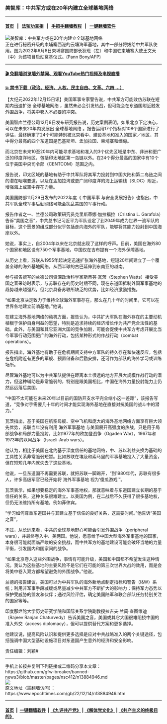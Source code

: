 ### 美智库：中共军方或在20年内建立全球基地网络
------------------------

#### [首页](https://github.com/gfw-breaker/banned-news3/blob/master/README.md) &nbsp;&nbsp;|&nbsp;&nbsp; [法轮功真相](https://github.com/begood0513/basic/blob/master/README.md)  &nbsp;&nbsp;|&nbsp;&nbsp; [手把手翻墙教程](https://github.com/gfw-breaker/guides/wiki)  &nbsp;&nbsp;|&nbsp;&nbsp; [一键翻墙软件](https://github.com/gfw-breaker/nogfw/blob/master/README.md)  



<div><img alt="美智库：中共军方或在20年内建立全球基地网络" class="attachment-djy_600_400 size-djy_600_400 wp-post-image" src="https://i.epochtimes.com/assets/uploads/2022/09/id13816466-000_32C387B-600x400.jpg"/>
<div class="caption">
 正在进行秘密升级的柬埔寨西港的云壤海军基地，其中一部分将拨给中共军队使用。图为2022年6月8日柬埔寨国防部长狄班（左）和中国驻柬埔寨大使王文天（中）为该项目启动奠基仪式。(Pann Bony/AFP)
</div></div><hr/>

#### [ 🎬  免翻墙浏览墙外禁闻、观看YouTube热门视频及电视直播](https://github.com/gfw-breaker/HelloWorld)

#### [ 💥  禁书下载（政治、经济、人权、民主自由、文革、六四 ...）](https://github.com/gfw-breaker/books/blob/master/README.md)

<div><p>
 【大纪元2022年12月15日讯】美国军事专家警告说，中共军方可能效仿苏联在短期内迅速扩张
 <ok href="https://www.epochtimes.com/gb/tag/%E5%85%A8%E7%90%83%E5%9F%BA%E5%9C%B0%E7%BD%91%E7%BB%9C.html">
  全球基地网络
 </ok>
 ，虽然未必会引发热战，但可能会在东道国附近触发外围战争，将美中卷入不必要的冲突。
</p>
<p>
 美国智库兰德公司12月8日发布研究报告说，历史案例表明，如果北京下定决心，可以在未来20年内发展出
 <ok href="https://www.epochtimes.com/gb/tag/%E5%85%A8%E7%90%83%E5%9F%BA%E5%9C%B0%E7%BD%91%E7%BB%9C.html">
  全球基地网络
 </ok>
 。报告运用17个指标对108个国家进行了评估，最终确定了24个可能特别被北京看中、建设基地和准入的国家／地区，其中得分最高的四个东道国是巴基斯坦、孟加拉国、柬埔寨和缅甸。
</p>
<p>
 而北京在未来10至20年内可能寻求基地和准入的3个优先区域是中东、非洲和更广泛的印度洋地区，包括印太地区第一岛链以外。在24个得分最高的国家中有10个位于美国中央司令部（CENTCOM）范围之内。
</p>
<p>
 报告说，印太区域的基地有助于中共军队将其军力投射到中国大陆和第二岛链之间的潜在咽喉要道，以及在孟加拉湾或更广阔印度洋的海上运输线（SLOC）附近，增强海上或空中存在力量。
</p>
<p>
 美国国防部11月29日发布的2022年度《
 <ok href="https://www.epochtimes.com/gb/tag/%E4%B8%AD%E5%9B%BD%E5%86%9B%E4%BA%8B.html">
  中国军事
 </ok>
 与安全发展报告》也指出，中共军队全球军事后勤网络可能会扰乱美国的军事行动。
</p>
<p>
 报告作者之一、兰德公司政策研究员克里斯蒂娜‧加拉福拉（Cristina L. Garafola）告诉“美国之音”，中共总书记习近平为军队设定了到2049年成为世界一流军队的目标，这个愿景的组成部分似乎包括走向海外的军队，能够将其能力投射到中国海岸以外。
</p>
<p>
 她说，事实上，自2004年以来在北京就出现了这样的呼声。目前，美国在海外80个国家和地区设有750个军事基地，中国仅在吉布提有一个海外保障基地。
</p>
<p>
 从历史上看，苏联从1955年起决定迅速扩张海外基地，短短20年间建立了一个覆盖全球的海外基地网络，从西半球的古巴延伸到东南亚的越南。
</p>
<p>
 参与报告撰写的兰德公司资深政治科学家斯蒂芬‧瓦茨（Stephen Watts）接受美国之音采访时表示，与苏联存在的历史时期不同，现在东道国抵制外国军事基地的趋势越来越强烈，但北京具备苏联所缺乏的优势，比如经济激励措施。
</p>
<p>
 “如果北京决定致力于维持全球海外军事存在，那么在几十年的时间里，它可以在世界各地建立前哨基地。”他说。
</p>
<p>
 在建立海外基地网络的动机方面，报告认为，中共扩大军队在海外存在的主要动机植根于保护自身利益的愿望，特别是追求持续的经济增长作为共产党合法性的基础。此外，与美国和其它亚洲大国的竞争加剧，可能会促使中共军方考虑开展比当今军事行动范围更广的海外行动，包括某种形式的作战行动（combat operations）。
</p>
<p>
 报告指出，海外基地有助于在危机期间支持中方军队的持久存在和快速反应，包括在危机附近有更多的军舰、预置储备和后勤安排，还可作为部队的海外学习或训练场所。
</p>
<p>
 尽管海外基地可以为中共军队提供在距离本土很远的地方开展大规模作战行动的潜力，但这种辅助是非常脆弱的，特别是跟美国相比，中国在海外力量投射能力上仍然远远落后美国。
</p>
<p>
 “中国不太可能在未来20年以目前的国防开支水平完全缩小这一差距”，该报告写道，“竞争对手需要几十年的时间才能实现海外基地在直接对抗美国的战斗中的潜力。”
</p>
<p>
 瓦茨指出，基于美国在航空母舰、空中飞机和庞大的海外基地网络方面享有巨大领先优势，苏联当年没有利用
 <ok href="https://www.epochtimes.com/gb/tag/%E6%B5%B7%E5%A4%96%E5%86%9B%E4%BA%8B%E5%9F%BA%E5%9C%B0.html">
  海外军事基地
 </ok>
 与美国展开高强度的热战，只是用于局部战争和局部力量投射，比如1977年的欧加登战争（Ogaden War），1967年和1973年的以阿战争（Israeli-Arab wars）。
</p>
<p>
 他认为，相比于美国在北约基于深度信任的基地网络，中、苏以利益交换为基础的工具性关系非常脆弱短暂。比如苏联在埃及和索马里的军事基地投入了大量资金，但在短短几年内就失去了这些基地。
</p>
<p>
 他说，一旦东道国不再需要苏联，就把苏联一脚踢开，“到1980年代，苏联有很多人，许多高级军官已经开始将
 <ok href="https://www.epochtimes.com/gb/tag/%E6%B5%B7%E5%A4%96%E5%86%9B%E4%BA%8B%E5%9F%BA%E5%9C%B0.html">
  海外军事基地
 </ok>
 视为‘傻瓜游戏’”。
</p>
<p>
 瓦茨表示，如果想要稳定的海外军事基地权，那就意味着与东道国建立长期的基于信任的关系，这种关系很难建立。以美国为例，在二战后不久获得了很多基地权，但仍无法维持所有基地，例如菲律宾。
</p>
<p>
 “学习如何尊重东道国并与其建立基于信任的良好关系，这需要时间。”他告诉“美国之音”。
</p>
<p>
 不过，从长远来看，中共的全球基地野心可能会引发外围战争（peripheral wars），并最终卷入中、美两国。他说，愿意给予中国大型海外军事基地的国家，本身很可能就面临严峻的安全挑战，而中共军方的基地建设可能会破坏当地的力量平衡，引发国内和国家间的战争。
</p>
<p>
 “如果北京卷入这些外围战争，事情有可能升级，美国和中国都不希望发生这种情况。我认为这些基地的主要风险不是它们在可能的第三次世界大战的效用，而是会将美中卷入双方都希望避免的外围战争。”他说。
</p>
<p>
 兰德的报告建议，美国可以为中共军队的海外新地点制定指标和警告（I&amp;W）系统；利用非军事手段减缓或尽量减少中共军方不断扩大的影响力；保持军力态势以保护受威胁的盟友和伙伴；通过风险评估，确定美国陆军和联合部队任务特别关注的国家等等。
</p>
<p>
 印度那烂陀大学历史研究学院和国际关系学院副教授拉吉夫‧兰简‧查图维迪（Rajeev Ranjan Chaturvedy）告诉美国之音，美国或其它大国很难阻挠中国的准入外交（access diplomacy），但可以提供替代方案和更多选择。
</p>
<p>
 他建议说，提高风险认识和提供更多选择是应对中共战略准入的两个关键途径，包括强调中国大型基础设施项目对东道国产生意外的经济和安全影响。
</p>
<p>
 责任编辑：刘颖#
</p>
</div>
<hr/>
手机上长按并复制下列链接或二维码分享本文章：<br/>
https://github.com/gfw-breaker/banned-news3/blob/master/pages/nsc412/n13884946.md <br/>
<a href='https://github.com/gfw-breaker/banned-news3/blob/master/pages/nsc412/n13884946.md'><img src='https://github.com/gfw-breaker/banned-news3/blob/master/pages/nsc412/n13884946.md.png'/></a> <br/>
原文地址（需翻墙访问）：https://www.epochtimes.com/gb/22/12/14/n13884946.htm


------------------------
#### [首页](https://github.com/gfw-breaker/banned-news3/blob/master/README.md) &nbsp;|&nbsp; [一键翻墙软件](https://github.com/gfw-breaker/nogfw/blob/master/README.md) &nbsp;| [《九评共产党》](https://github.com/gfw-breaker/9ping.md/blob/master/README.md#九评之一评共产党是什么) | [《解体党文化》](https://github.com/gfw-breaker/jtdwh.md/blob/master/README.md) | [《共产主义的终极目的》](https://github.com/gfw-breaker/gczydzjmd.md/blob/master/README.md)


<img src='http://gfw-breaker.win/banned-news3/pages/nsc412/n13884946.md' width='0px' height='0px'/>